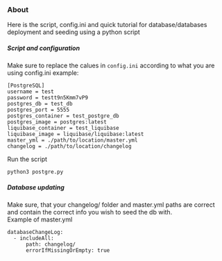 ### About  
Here is the script, config.ini and quick tutorial for database/databases deployment and seeding using a python script  

##### Script and configuration  
Make sure to replace the calues in `config.ini` according to what you are using
config.ini example:  
```
[PostgreSQL]
username = test
password = testt9n5Kmm7vP9
postgres_db = test_db
postgres_port = 5555
postgres_container = test_postgre_db
postgres_image = postgres:latest
liquibase_container = test_liquibase
liquibase_image = liquibase/liquibase:latest
master_yml = ./path/to/location/master.yml
changelog = ./path/to/location/changelog
```

Run the script  
```
python3 postgre.py
```

##### Database updating   
Make sure, that your changelog/ folder and master.yml paths are correct and contain the correct info you wish to seed the db with.  
Example of master.yml  
```
databaseChangeLog:
  - includeAll:
      path: changelog/
      errorIfMissingOrEmpty: true
```
